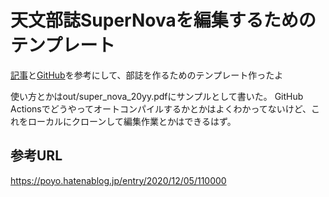 # 天文部誌SuperNovaを編集するためのテンプレート
[記事](https://zenn.dev/being/articles/how-to-use-my-latex)と[GitHub](https://github.com/being24/latex-template-ja)を参考にして、部誌を作るためのテンプレート作ったよ

使い方とかはout/super_nova_20yy.pdfにサンプルとして書いた。
GitHub Actionsでどうやってオートコンパイルするかとかはよくわかってないけど、これをローカルにクローンして編集作業とかはできるはず。



## 参考URL

<https://poyo.hatenablog.jp/entry/2020/12/05/110000>
